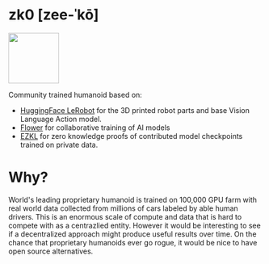 # zk0 [zee-ˈkō]

<img src="https://github.com/user-attachments/assets/9dd876a0-6668-4b9f-ad0d-94a540353418" width=100>

Community trained humanoid based on:
- [HuggingFace LeRobot](https://huggingface.co/lerobot) for the 3D printed robot parts and base Vision Language Action model.
- [Flower](https://flower.ai/) for collaborative training of AI models
- [EZKL](https://ezkl.xyz/) for zero knowledge proofs of contributed model checkpoints trained on private data.

# Why?

World's leading proprietary humanoid is trained on 100,000 GPU farm with real world data collected from millions of cars labeled by able human drivers. 
This is an enormous scale of compute and data that is hard to compete with as a centrazlied entity. However it would be interesting to see if a decentralized approach might produce useful results over time.
On the chance that proprietary humanoids ever go rogue, it would be nice to have open source alternatives.
